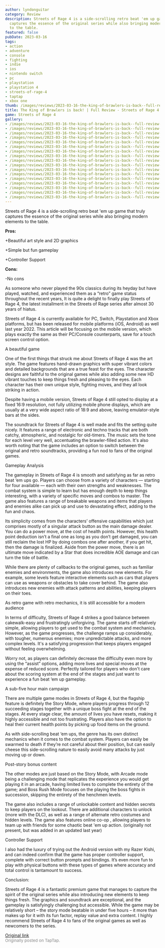 ```yaml
---
author: lyndonguitar
category: Review
description: Streets of Rage 4 is a side-scrolling retro beat 'em up game that truly
  captures the essence of the original series while also bringing modern elements
  to the table.
featured: false
pubDate: 2023-03-16
tags:
- action
- adventure
- console
- fighting
- indie
- ios
- nintendo switch
- pc
- playstation
- playstation 4
- streets-of-rage-4
- taptap
- xbox one
thumb: /images/reviews/2023-03-16-the-king-of-brawlers-is-back--full-review---streets-of-rage-4-0.avif
title: The King of Brawlers is back! | Full Review - Streets of Rage 4
game: Streets of Rage 4
gallery:
- /images/reviews/2023-03-16-the-king-of-brawlers-is-back--full-review---streets-of-rage-4-0.avif
- /images/reviews/2023-03-16-the-king-of-brawlers-is-back--full-review---streets-of-rage-4-1.avif
- /images/reviews/2023-03-16-the-king-of-brawlers-is-back--full-review---streets-of-rage-4-2.avif
- /images/reviews/2023-03-16-the-king-of-brawlers-is-back--full-review---streets-of-rage-4-3.avif
- /images/reviews/2023-03-16-the-king-of-brawlers-is-back--full-review---streets-of-rage-4-4.avif
- /images/reviews/2023-03-16-the-king-of-brawlers-is-back--full-review---streets-of-rage-4-5.avif
- /images/reviews/2023-03-16-the-king-of-brawlers-is-back--full-review---streets-of-rage-4-6.avif
- /images/reviews/2023-03-16-the-king-of-brawlers-is-back--full-review---streets-of-rage-4-7.avif
- /images/reviews/2023-03-16-the-king-of-brawlers-is-back--full-review---streets-of-rage-4-8.avif
- /images/reviews/2023-03-16-the-king-of-brawlers-is-back--full-review---streets-of-rage-4-9.avif
- /images/reviews/2023-03-16-the-king-of-brawlers-is-back--full-review---streets-of-rage-4-10.avif
- /images/reviews/2023-03-16-the-king-of-brawlers-is-back--full-review---streets-of-rage-4-11.avif
- /images/reviews/2023-03-16-the-king-of-brawlers-is-back--full-review---streets-of-rage-4-12.avif
- /images/reviews/2023-03-16-the-king-of-brawlers-is-back--full-review---streets-of-rage-4-13.avif
- /images/reviews/2023-03-16-the-king-of-brawlers-is-back--full-review---streets-of-rage-4-14.avif
- /images/reviews/2023-03-16-the-king-of-brawlers-is-back--full-review---streets-of-rage-4-15.avif
- /images/reviews/2023-03-16-the-king-of-brawlers-is-back--full-review---streets-of-rage-4-16.avif
---
```

Streets of Rage 4 is a side-scrolling retro beat 'em up game that truly captures the essence of the original series while also bringing modern elements to the table.


**Pros:**


+Beautiful art style and 2D graphics

+Simple but fun gameplay

+Controller Support


**Cons:**


-No cons

As someone who never played the 90s classics during its heyday but have played, watched, and experienced them as a “retro” game status throughout the recent years, It is quite a delight to finally play Streets of Rage 4, the latest installment in the Streets of Rage series after almost 30 years of hiatus.

Streets of Rage 4 is currently available for PC, Switch, Playstation and Xbox platforms, but has been released for mobile platforms (iOS, Android) as well last year 2022. This article will be focusing on the mobile version, which plays exactly the same as their PC/Console counterparts, save for a touch screen control option.

A beautiful game

One of the first things that struck me about Streets of Rage 4 was the art style. The game features hand-drawn graphics with super vibrant colors and detailed backgrounds that are a true feast for the eyes. The character designs are faithful to the original games while also adding some new HD vibrant touches to keep things fresh and pleasing to the eyes. Each character has their own unique style, fighting moves, and they all look striking in action.

Despite having a mobile version, Streets of Rage 4 still opted to display at a fixed 16:9 resolution, not fully utilizing mobile phone displays, which are usually at a very wide aspect ratio of 18:9 and above, leaving emulator-style bars at the sides.

The soundtrack for Streets of Rage 4 is well made and fits the setting quite nicely. It features a range of electronic and techno tracks that are both catchy, atmospheric, and nostalgic for old-timers. The music sets the tone for each level very well, accentuating the brawler-filled action. It's also worth noting that the game includes an option to switch between the original and retro soundtracks, providing a fun nod to fans of the original games.

Gameplay Analysis

The gameplay in Streets of Rage 4 is smooth and satisfying as far as retro beat ‘em ups go. Players can choose from a variety of characters — starting for four available — each with their own strengths and weaknesses. The combat system is simple to learn but has enough depth to keep things interesting, with a variety of specific moves and combos to master. The game also features a range of breakable weapons and items that players and enemies alike can pick up and use to devastating effect, adding to the fun and chaos.

Its simplicity comes from the characters’ offensive capabilities which just comprises mostly of a singular attack button as the main damage dealer. You can do a power move, at the cost of health points. However, this health point deduction isn’t a final one as long as you don’t get damaged, you can still reclaim the lost HP by doing combos one after another, if you get hit, then the damage is finalized.  Aside from the power move, there is an ultimate move indicated by a Star that does incredible AOE damage and can turn the tide of battle.

While there are plenty of callbacks to the original games, such as familiar enemies and environments, the game also introduces new elements. For example, some levels feature interactive elements such as cars that players can use as weapons or obstacles to take cover behind. The game also introduces new enemies with attack patterns and abilities, keeping players on their toes.

As retro game with retro mechanics, it is still accessible for a modern audience

In terms of difficulty, Streets of Rage 4 strikes a good balance between cakewalk-easy and frustratingly unforgiving. The game starts off relatively simple, allowing players to get used to the combat system and mechanics. However, as the game progresses, the challenge ramps up considerably, with tougher, numerous enemies; more unpredictable attacks, and more complex levels. It's a satisfying progression that keeps players engaged without feeling overwhelming.

Worry not, as players can definitely decrease the difficulty even more by using the “assist” options, adding more lives and special moves at the expense of reduced score. Perfectly tailored for players who don't care about the scoring system at the end of the stages and just want to experience a fun beat ‘em up gameplay.

A sub-five hour main campaign

There are multiple game modes in Streets of Rage 4, but the flagship feature is definitely the Story Mode, where players progress through 12 succeeding stages together with a unique boss fight at the end of the stages. At every stage clear, the amount of lives you have resets, making it highly accessible and not too frustrating. Players also have the option to heal their current health points by picking up food items on the ground.

As with side-scrolling beat ‘em ups, the genre has its own distinct mechanics when it comes to the combat system. Players can easily be swarmed to death if they’re not careful about their position, but can easily cheese this side-scrolling nature to easily avoid many attacks by just moving up or down.

Post-story bonus content

The other modes are just based on the Story Mode, with Arcade mode being a challenging mode that replicates the experience you would get playing it in an arcade, having limited lives to complete the entirety of the game; and Boss Rush Mode focuses on the playing the boss fights in succession, skipping the entirety of the henchmen levels.

The game also includes a range of unlockable content and hidden secrets to keep players on the lookout. There are additional characters to unlock (more with the DLC), as well as a range of alternate retro costumes and hidden levels. The game also features online co-op , allowing players to team up with friends for some chaotic beat 'em up action. (originally not present, but was added in an updated last year)

Controller Support

I also had the luxury of trying out the Android version with my Razer Kishi, and can indeed confirm that the game has proper controller support, complete with correct button prompts and bindings. It’s even more fun to play with physical buttons with these types of games where accuracy and total control is tantamount to success.

Conclusion:

Streets of Rage 4 is a fantastic premium game that manages to capture the spirit of the original series while also introducing new elements to keep things fresh. The graphics and soundtrack are exceptional, and the gameplay is satisfyingly challenging but accessible. While the game may be relatively short – the story mode beatable in under five hours – it more than makes up for it with its fun factor, replay value and extra content. I highly recommend Streets of Rage 4 to fans of the original games as well as newcomers to the series.

[Original link](https://www.taptap.io/post/4815234)<br><span style="font-size: 0.95em; color: #888;">Originally posted on TapTap.</span>